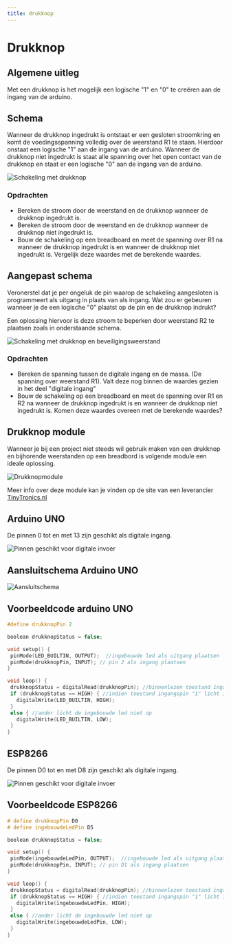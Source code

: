 ```yaml
---
title: drukknop
---
```


# Drukknop
## Algemene uitleg

Met een drukknop is het mogelijk een logische "1" en "0" te creëren aan de ingang van de arduino.

## Schema

Wanneer de drukknop ingedrukt is ontstaat er een gesloten stroomkring en komt de voedingsspanning volledig over de weerstand R1 te staan. Hierdoor onstaat een logische "1" aan de ingang van de arduino.
Wanneer de drukknop niet ingedrukt is staat alle spanning over het open contact van de drukknop en staat er een logische "0" aan de ingang van de arduino.

![Schakeling met drukknop](./assets/digitale_invoer1.png)

### Opdrachten
 * Bereken de stroom door de weerstand en de drukknop wanneer de drukknop ingedrukt is.
 * Bereken de stroom door de weerstand en de drukknop wanneer de drukknop niet ingedrukt is.
 * Bouw de schakeling op een breadboard en meet de spanning over R1 na wanneer de drukknop ingedrukt is en wanneer de drukknop niet ingedrukt is. Vergelijk deze waardes met de berekende waardes.

 ## Aangepast schema

 Veronerstel dat je per ongeluk de pin waarop de schakeling aangesloten is programmeert als uitgang in plaats van als ingang. Wat zou er gebeuren wanneer je de een logische "0" plaatst op de pin en de drukknop indrukt?

 Een oplossing hiervoor is deze stroom te beperken door weerstand R2 te plaatsen zoals in onderstaande schema.

![Schakeling met drukknop en beveiligingsweerstand](./assets/digitale_invoer2.png)

### Opdrachten
 * Bereken de spanning tussen de digitale ingang en de massa. (De spanning over weerstand R1). Valt deze nog binnen de waardes gezien in het deel "digitale ingang"
 * Bouw de schakeling op een breadboard en meet de spanning over R1 en R2 na wanneer de drukknop ingedrukt is en wanneer de drukknop niet ingedrukt is. Komen deze waardes overeen met de berekende waardes?

 ## Drukknop module
 
Wanneer je bij een project niet steeds wil gebruik maken van een drukknop en bijhorende weerstanden op een breadbord is volgende module een ideale oplossing.


![Drukknopmodule](./assets/drukknopModule.png)

Meer info over deze module kan je vinden op de site van een leverancier [TinyTronics.nl](https://www.tinytronics.nl/shop/nl/schakelaars/manuele-schakelaars/drukknoppen-en-schakelaars/robotdyn-drukknop-module-blauw)

## Arduino UNO

De pinnen 0 tot en met 13 zijn geschikt als digitale ingang.

![Pinnen geschikt voor digitale invoer](./assets/digitale_invoer.png)

## Aansluitschema Arduino UNO

![Aansluitschema](./assets/drukknopUNO.png)

 ## Voorbeeldcode arduino UNO

 ```cpp
#define drukknopPin 2

boolean drukknopStatus = false;

void setup() {
  pinMode(LED_BUILTIN, OUTPUT);  //ingebouwde led als uitgang plaatsen
  pinMode(drukknopPin, INPUT); // pin 2 als ingang plaatsen
}

void loop() {
  drukknopStatus = digitalRead(drukknopPin); //binnenlezen toestand ingang
  if (drukknopStatus == HIGH) { //indien toestand ingangspin "1" licht ingebouwde led op
    digitalWrite(LED_BUILTIN, HIGH);
  }
  else { //ander licht de ingebouwde led niet op
    digitalWrite(LED_BUILTIN, LOW);
  }
}
```

## ESP8266

De pinnen D0 tot en met D8 zijn geschikt als digitale ingang.

![Pinnen geschikt voor digitale invoer](./assets/ESP8266Pinlayout.jpg)

 ## Voorbeeldcode ESP8266

 ```cpp
# define drukknopPin D0
# define ingebouwdeLedPin D5

boolean drukknopStatus = false;

void setup() {
  pinMode(ingebouwdeLedPin, OUTPUT);  //ingebouwde led als uitgang plaatsen
  pinMode(drukknopPin, INPUT); // pin D1 als ingang plaatsen
}

void loop() {
  drukknopStatus = digitalRead(drukknopPin); //binnenlezen toestand ingang
  if (drukknopStatus == HIGH) { //indien toestand ingangspin "1" licht ingebouwde led op
    digitalWrite(ingebouwdeLedPin, HIGH);
  }
  else { //ander licht de ingebouwde led niet op
    digitalWrite(ingebouwdeLedPin, LOW);
  }
}
```
